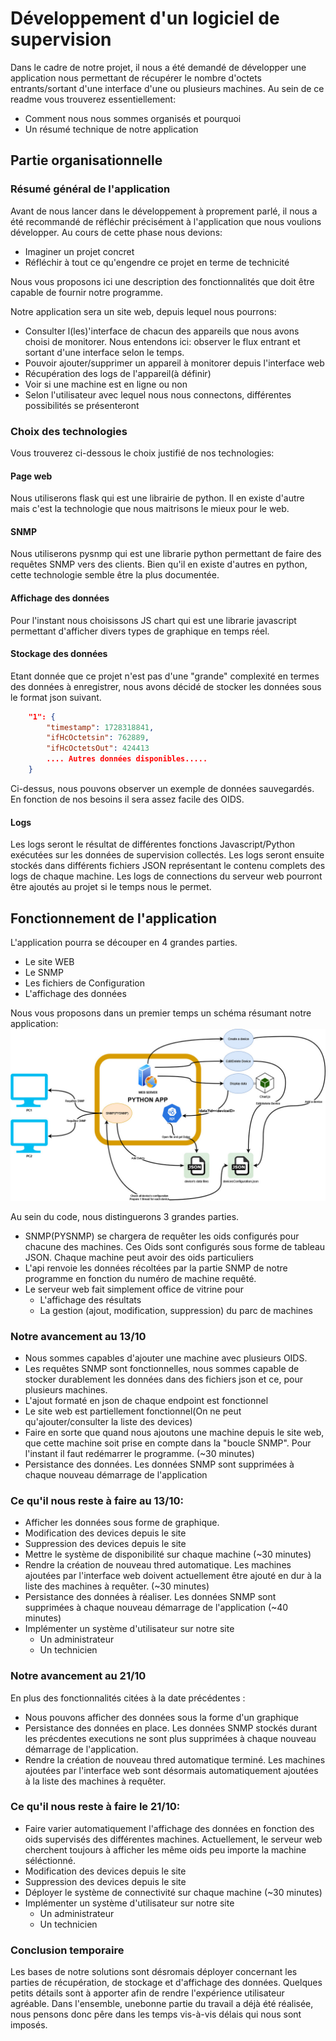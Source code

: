 # Développement d'un logiciel de supervision

Dans le cadre de notre projet, il nous a été demandé de développer une application nous permettant de récupérer le nombre d'octets entrants/sortant d'une interface d'une ou plusieurs machines.
Au sein de ce readme vous trouverez essentiellement:
* Comment nous nous sommes organisés et pourquoi
* Un résumé technique de notre application

## Partie organisationnelle

### Résumé général de l'application
Avant de nous lancer dans le développement à proprement parlé, il nous a été recommandé de réfléchir précisément à l'application que nous voulions développer. Au cours de cette phase nous devions: 
* Imaginer un projet concret
* Réfléchir à tout ce qu'engendre ce projet en terme de technicité

Nous vous proposons ici une description des fonctionnalités que doit être capable de fournir notre programme.

Notre application sera un site web, depuis lequel nous pourrons:
* Consulter l(les)'interface de chacun des appareils que nous avons choisi de monitorer. Nous entendons ici: observer le flux entrant et sortant d'une interface selon le temps.
* Pouvoir ajouter/supprimer un appareil à monitorer depuis l'interface web
* Récupération des logs de l'appareil(à définir)
* Voir si une machine est en ligne ou non
* Selon l'utilisateur avec lequel nous nous connectons, différentes possibilités se présenteront


### Choix des technologies

Vous trouverez ci-dessous le choix justifié de nos technologies:

#### Page web
Nous utiliserons flask qui est une librairie de python. Il en existe d'autre mais c'est la technologie que nous maitrisons le mieux pour le web.

#### SNMP
Nous utiliserons pysnmp qui est une librarie python permettant de faire des requêtes SNMP vers des clients. Bien qu'il en existe d'autres en python, cette technologie semble être la plus documentée.

#### Affichage des données
Pour l'instant nous choisissons JS chart qui est une librarie javascript permettant d'afficher divers types de graphique en temps réel.

#### Stockage des données
Etant donnée que ce projet n'est pas d'une "grande" complexité en termes des données à enregistrer, nous avons décidé de stocker les données sous le format json suivant.

```json
    "1": {
        "timestamp": 1728318841,
        "ifHcOctetsin": 762889,
        "ifHcOctetsOut": 424413
        .... Autres données disponibles.....
    }
```
Ci-dessus, nous pouvons observer un exemple de données sauvegardés. En fonction de nos besoins il sera assez facile des OIDS.

#### Logs
Les logs seront le résultat de différentes fonctions Javascript/Python exécutées sur les données de supervision collectés. Les logs seront ensuite stockés dans différents fichiers JSON représentant le contenu complets des logs de chaque machine. Les logs de connections du serveur web pourront être ajoutés au projet si le temps nous le permet.

## Fonctionnement de l'application
L'application pourra se découper en 4 grandes parties.
* Le site WEB
* Le SNMP
* Les fichiers de Configuration
* L'affichage des données 

Nous vous proposons dans un premier temps un schéma résumant notre application:
![Alt text](Projet-Monitoring.jpg)


Au sein du code, nous distinguerons 3 grandes parties.
* SNMP(PYSNMP) se chargera de requêter les oids configurés pour chacune des machines. Ces Oids sont configurés sous forme de tableau JSON. Chaque machine peut avoir des oids particuliers
* L'api renvoie les données récoltées par la partie SNMP de notre programme en fonction du numéro de machine requêté.
* Le serveur web fait simplement office de vitrine pour
    * L'affichage des résultats
    * La gestion (ajout, modification, suppression) du parc de machines 

### Notre avancement au 13/10
* Nous sommes capables d'ajouter une machine avec plusieurs OIDS. 
* Les requêtes SNMP sont fonctionnelles, nous sommes capable de stocker durablement les données dans des fichiers json et ce, pour plusieurs machines.
* L'ajout formaté en json de chaque endpoint est fonctionnel
* Le site web est partiellement fonctionnel(On ne peut qu'ajouter/consulter la liste des devices)
* Faire en sorte que quand nous ajoutons une machine depuis le site web, que cette machine soit prise en compte dans la "boucle SNMP". Pour l'instant il faut redémarrer le programme. (~30 minutes)
* Persistance des données. Les données SNMP sont supprimées à chaque nouveau démarrage de l'application 


### Ce qu'il nous reste à faire au 13/10:
* Afficher les données sous forme de graphique.
* Modification des devices depuis le site
* Suppression des devices depuis le site
* Mettre le système de disponibilité sur chaque machine (~30 minutes)
* Rendre la création de nouveau thred automatique. Les machines ajoutées par l'interface web doivent actuellement être ajouté en dur à la liste des machines à requêter. (~30 minutes)
* Persistance des données à réaliser. Les données SNMP sont supprimées à chaque nouveau démarrage de l'application (~40 minutes)
* Implémenter un système d'utilisateur sur notre site
    * Un administrateur
    * Un technicien

### Notre avancement au 21/10
En plus des fonctionnalités citées à la date précédentes : 
* Nous pouvons afficher des données sous la forme d'un graphique
* Persistance des données en place. Les données SNMP stockés durant les précdentes executions ne sont plus supprimées à chaque nouveau démarrage de l'application.
* Rendre la création de nouveau thred automatique terminé. Les machines ajoutées par l'interface web sont désormais automatiquement ajoutées à la liste des machines à requêter.

### Ce qu'il nous reste à faire le 21/10:
* Faire varier automatiquement l'affichage des données en fonction des oids supervisés des différentes machines. Actuellement, le serveur web cherchent toujours à afficher les même oids peu importe la  machine séléctionné.
* Modification des devices depuis le site
* Suppression des devices depuis le site
* Déployer le système de connectivité sur chaque machine (~30 minutes)
* Implémenter un système d'utilisateur sur notre site
    * Un administrateur
    * Un technicien

### Conclusion temporaire
Les bases de notre solutions sont désromais déployer concernant les parties de récupération, de stockage et d'affichage des données.
Quelques petits détails sont à apporter afin de rendre l'expérience utilisateur agréable. 
Dans l'ensemble, unebonne partie du travail a déjà été réalisée, nous pensons donc pêre dans les temps vis-à-vis délais qui nous sont imposés.








